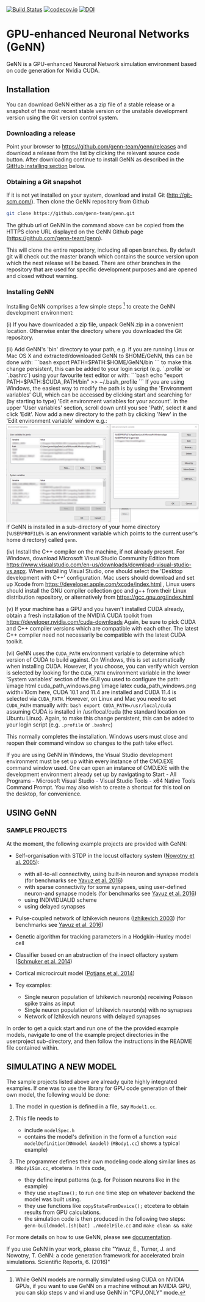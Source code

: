 
[![Build Status](https://gen-ci.inf.sussex.ac.uk/buildStatus/icon?job=GeNN/genn/master)](https://gen-ci.inf.sussex.ac.uk/job/GeNN/genn/master) [![codecov.io](https://codecov.io/github/genn-team/genn/coverage.svg?branch=master)](https://codecov.io/github/genn-team/genn?branch=master) [![DOI](https://zenodo.org/badge/24633934.svg)](https://zenodo.org/badge/latestdoi/24633934)
# GPU-enhanced Neuronal Networks (GeNN)

GeNN is a GPU-enhanced Neuronal Network simulation environment based on code generation for Nvidia CUDA.

## Installation

You can download GeNN either as a zip file of a stable release or a
snapshot of the most recent stable version or the unstable development
version using the Git version control system.

### Downloading a release
Point your browser to https://github.com/genn-team/genn/releases
and download a release from the list by clicking the relevant source
code button. After downloading continue to install GeNN as described in the [GitHub installing section](#installing-genn) below.

### Obtaining a Git snapshot

If it is not yet installed on your system, download and install Git
(http://git-scm.com/). Then clone the GeNN repository from Github
```bash
git clone https://github.com/genn-team/genn.git
```
The github url of GeNN in the command above can be copied from the
HTTPS clone URL displayed on the GeNN Github page (https://github.com/genn-team/genn).

This will clone the entire repository, including all open branches.
By default git will check out the master branch which contains the
source version upon which the next release will be based. There are other 
branches in the repository that are used for specific development 
purposes and are opened and closed without warning.

### Installing GeNN

Installing GeNN comprises a few simple steps [^1] to create the GeNN
development environment:

[^1]: While GeNN models are normally simulated using CUDA on NVIDIA GPUs, if you want to use GeNN on a machine without an NVIDIA GPU, you can skip steps v and vi and use GeNN in "CPU_ONLY" mode.

(i) If you have downloaded a zip file, unpack GeNN.zip in a convenient
location. Otherwise enter the directory where you downloaded the Git
repository.

(ii) Add GeNN's 'bin' directory to your path, e.g. if you are running Linux or Mac OS X and extracted/downloaded GeNN to
     $HOME/GeNN, this can be done with:
      ```bash
      export PATH=$PATH:$HOME/GeNN/bin
      ```
      to make this change persistent, this can be added to your login script (e.g. `.profile` or `.bashrc`) using your favourite text editor or with:
      ```bash
      echo "export PATH=$PATH:$CUDA_PATH/bin" >> ~/.bash_profile
      ```
     If you are using Windows, the easiest way to modify the path is 
     by using the 'Environment variables' GUI, which can be accessed by clicking start and searching for 
     (by starting to type) 'Edit environment variables for your account'.
     In the upper 'User variables' section, scroll down until you see 'Path',
     select it and click 'Edit'.
     Now add a new directory to the path by clicking 'New' in the 'Edit environment variable' window e.g.:
     ![Screenshot of windows edit environment variable window](/doxygen/images/path_windows.png)
     if GeNN is installed in a sub-directory of your home directory (``%USERPROFILE%`` is an environment variable which points to the current user's home directory) called ``genn``.

(iv) Install the C++ compiler on the machine, if not already present.
     For Windows, download Microsoft Visual Studio Community Edition from
     https://www.visualstudio.com/en-us/downloads/download-visual-studio-vs.aspx.
     When installing Visual Studio, one should select the 'Desktop 
    development with C++' configuration.
     Mac users should download and set up Xcode from
     https://developer.apple.com/xcode/index.html
     , Linux users should install the GNU compiler collection gcc and g++
     from their Linux distribution repository, or alternatively from
     https://gcc.gnu.org/index.html
     
(v) If your machine has a GPU and you haven't installed CUDA already, 
    obtain a fresh installation of the NVIDIA CUDA toolkit from
    https://developer.nvidia.com/cuda-downloads
    Again, be sure to pick CUDA and C++ compiler versions which are compatible
    with each other. The latest C++ compiler need not necessarily be
    compatible with the latest CUDA toolkit.

(vi) GeNN uses the ``CUDA_PATH`` environment variable to determine which 
    version of CUDA to build against. On Windows, this is set automatically when 
    installing CUDA. However, if you choose, you can verify which version is 
    selected by looking for the ``CUDA_PATH`` environment variable in the lower 'System variables' section of the GUI you used to configure the path:
    \image html cuda_path_windows.png
    \image latex cuda_path_windows.png width=10cm
    here, CUDA 10.1 and 11.4 are installed and CUDA 11.4 is selected via ``CUDA_PATH``.
    However, on Linux and Mac you need to set ``CUDA_PATH`` manually with:
    ```bash
    export CUDA_PATH=/usr/local/cuda
    ```
    assuming CUDA is installed in /usr/local/cuda (the standard location 
    on Ubuntu Linux). Again, to make this change persistent, this can
    be added to your login script (e.g. ``.profile`` or ``.bashrc``)

This normally completes the installation. Windows users must close
and reopen their command window so changes to the path take effect.

If you are using GeNN in Windows, the Visual Studio development
environment must be set up within every instance of the CMD.EXE command
window used. One can open an instance of CMD.EXE with the development
environment already set up by navigating to Start - All Programs - 
Microsoft Visual Studio - Visual Studio Tools - x64 Native Tools Command Prompt. You may also wish to
create a shortcut for this tool on the desktop, for convenience.

## USING GeNN 

### SAMPLE PROJECTS

At the moment, the following example projects are provided with GeNN:

- Self-organisation with STDP in the locust olfactory system \([Nowotny et al. 2005][@Nowotnyetal2005]\):
    - with all-to-all connectivity, using built-in neuron and synapse models \(for benchmarks see [Yavuz et al. 2016][@Yavuzetal2016]\)
    - with sparse connectivity for some synapses, using user-defined neuron-and synapse models \(for benchmarks see [Yavuz et al. 2016][@Yavuzetal2016]\)
    - using INDIVIDUALID scheme
    - using delayed synapses
- Pulse-coupled network of Izhikevich neurons \([Izhikevich 2003][@Izhikevich2003]\) (for benchmarks see [Yavuz et al. 2016][@Yavuzetal2016])

- Genetic algorithm for tracking parameters in a Hodgkin-Huxley model cell

- Classifier based on an abstraction of the insect olfactory system \([Schmuker et al. 2014][@Schmukeretal2014]\)

- Cortical microcircuit model \([Potjans et al. 2014][@Potjans2014]\)

- Toy examples:
    - Single neuron population of Izhikevich neuron(s) receiving Poisson spike trains as input
    - Single neuron population of Izhikevich neuron(s) with no synapses
    - Network of Izhikevich neurons with delayed synapses

In order to get a quick start and run one of the the provided example models, navigate to one of the example project directories in the userproject sub-directory, and then follow the instructions in the README file contained within.

## SIMULATING A NEW MODEL

The sample projects listed above are already quite highly integrated examples. If one was to use the library for GPU code generation of their own model, the following would be done:

1. The model in question is defined in a file, say `Model1.cc`.

2. This file needs to
	- include `modelSpec.h`
	- contains the model's definition in the form of a function `void modelDefinition(NNmodel &model)`  (`MBody1.cc`) shows a typical example)

3. The programmer defines their own modeling code along similar lines as `MBody1Sim.cc`, etcetera. In this code,
	- they define input patterns (e.g. for Poisson neurons like in the example)
	- they use `stepTime();` to run one time step on whatever backend the model was built using.
	- they use functions like `copyStateFromDevice();` etcetera to obtain results from GPU calculations.
	- the simulation code is then produced in the following two steps: `genn-buildmodel.[sh|bat] ./modelFile.cc` and `make clean && make`

For more details on how to use GeNN, please see [documentation](http://genn-team.github.io/genn/).

If you use GeNN in your work, please cite "Yavuz, E., Turner, J. and Nowotny, T. GeNN: a code generation framework for accelerated brain simulations. Scientific Reports, 6. (2016)"


[@Izhikevich2003]: https://doi.org/10.1109/TNN.2003.820440 "Izhikevich, E. M. Simple model of spiking neurons. IEEE transactions on neural networks 14, 1569–1572 (2003)"

[@Nowotnyetal2005]: https://doi.org/10.1007/s00422-005-0019-7 "Nowotny, T., Huerta, R., Abarbanel, H. D. & Rabinovich, M. I. Self-organization in the olfactory system: one shot odor recognition in insects. Biological cybernetics 93, 436–446 (2005)"

[@Potjans2014]: https://doi.org/10.1093/cercor/bhs358 "Potjans, T. C., & Diesmann, M. The Cell-Type Specific Cortical Microcircuit: Relating Structure and Activity in a Full-Scale Spiking Network Model. Cerebral Cortex, 24(3), 785–806 (2014)"

[@Schmukeretal2014]: https://doi.org/10.1073/pnas.1303053111 "Schmuker, M., Pfeil, T. and Nawrot, M.P. A neuromorphic network for generic multivariate data classification. Proceedings of the National Academy of Sciences, 111(6), pp.2081-2086 (2014)"

[@Yavuzetal2016]: https://doi.org/10.1038%2Fsrep18854 "Yavuz, E., Turner, J. and Nowotny, T. GeNN: a code generation framework for accelerated brain simulations. Scientific reports, 6. (2016)"
